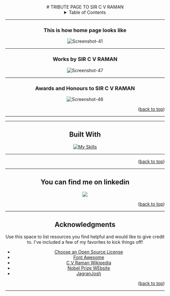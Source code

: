  <div align="center">
 <div id="top">
 </div> 
# TRIBUTE PAGE TO SIR C V RAMAN
 <details>
 <summary>Table of Contents</summary>
  <ol>
    <li>
     <a href="#about-the-project">About The Project</a></li>
   <li><a href="#built-with">Built With</a></li>
    <li><a href="#contact">Contact</a></li>
    <li><a href="#acknowledgments">Acknowledgments</a></li>
  </ol> 
 </details>
 <hr>
 <div id="about-the-project">
  <h3>This is how home page looks like</h3>
 <img src="https://i.ibb.co/BL32HZ3/Screenshot-41.png" alt="Screenshot-41" border="0"style="display: inline-block; margin: auto auto; max-width: 300px">
 <hr>
  <h3>Works by SIR C V RAMAN </h3>
 <img src="https://i.ibb.co/Nyr1tGh/Screenshot-47.png" alt="Screenshot-47" border="0"style="display: inline-block; margin: auto auto; max-width: 300px">
  <hr>
 <h3>Awards and Honours to SIR C V RAMAN</h3>
 <img src="https://i.ibb.co/LJWzbrt/Screenshot-46.png" alt="Screenshot-46" border="0"style="display: inline-block; margin: auto auto; max-width: 300px">
  <p align="right">(<a href="#top">back to top</a>)</p>

  <hr>
  <div>
   <hr>
 <h2>Built With</h2> 
 <div id="built-with">
 
 [![My Skills](https://skills.thijs.gg/icons?i=html,css)](https://skills.thijs.gg)
 <hr>
  <p align="right">(<a href="#top">back to top</a>)</p>

 </div>
<hr>
<div id="contact">
<H2>You can find me on linkedin</h2>
 <a class="header-badge" target="_blank" href="https://www.linkedin.com/in/cktfromdtg/">
  <img src="https://img.shields.io/badge/style--5eba00.svg?label=LinkedIn&logo=linkedin&style=social">
  </a><p align="right">(<a href="#top">back to top</a>)</p>
 
 </div>
  <hr> 
   <h2>Acknowledgments</h2>
 <div id="acknowledgments">
  

Use this space to list resources you find helpful and would like to give credit to. I've included a few of my favorites to kick things off!

* [Choose an Open Source License](https://choosealicense.com)
* [Font Awesome](https://fontawesome.com)
* [C V Raman Wikipedia](https://en.wikipedia.org/wiki/C._V._Raman)
* [Nobel Prize WEbsite]( https://www.nobelprize.org/prizes/physics/1930/raman/biographical/)
* [JagranJosh](https://www.jagranjosh.com/general-knowledge/chandrasekhara-venkata-raman-cv-raman-biography-1573042778-1)
<p align="right">(<a href="#top">back to top</a>)</p>

   </div>
   <hr>
</div>
  
